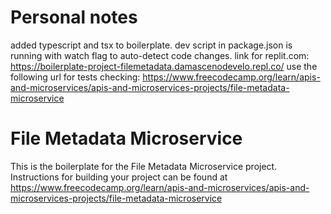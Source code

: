 # Personal notes
added typescript and tsx to boilerplate. dev script in package.json is running with watch flag to auto-detect code changes.
link for replit.com: https://boilerplate-project-filemetadata.damascenodevelo.repl.co/
use the following url for tests checking: https://www.freecodecamp.org/learn/apis-and-microservices/apis-and-microservices-projects/file-metadata-microservice

# File Metadata Microservice
This is the boilerplate for the File Metadata Microservice project. Instructions for building your project can be found at https://www.freecodecamp.org/learn/apis-and-microservices/apis-and-microservices-projects/file-metadata-microservice


